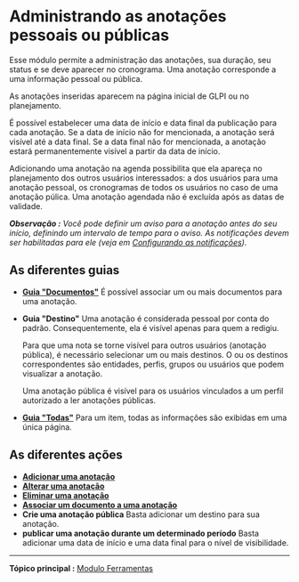 Administrando as anotações pessoais ou públicas
=========================================

Esse módulo permite a administração das anotações, sua duração, seu status e se deve aparecer no cronograma. Uma anotação corresponde a uma informação pessoal ou pública.

As anotações inseridas aparecem na página inicial de GLPI ou no planejamento.

É possível estabelecer uma data de início e data final da publicação para cada anotação.
Se a data de início não for mencionada, a anotação será visível até a data final.
Se a data final não for mencionada, a anotação estará permanentemente visível a partir da data de início.

Adicionando uma anotação na agenda possibilita que ela apareça no planejamento dos outros usuários interessados: a dos usuários para uma anotação pessoal, os cronogramas de todos os usuários no caso de uma anotação púlica. Uma anotação agendada não é excluída após as datas de validade.

***Observação :** Você pode definir um aviso para a anotação antes do seu início, definindo um intervalo de tempo para o aviso. As notificações devem ser habilitadas para ele (veja em [Configurando as notificações](index.php?pt/08_Modulo_Configuracao/04_Notificacoes/01_Configurando_as_notificacoes.md "As notificações são configuradas a partir do menu Configuração > Notificações ;")).*


As diferentes guias
----------------------

-   **[Guia "Documentos"](index.php?pt/As_diferentes_guias/Guia_Documentos.md)**
    É possível associar um ou mais documentos para uma anotação.


-   **Guia "Destino"**
    Uma anotação é considerada pessoal por conta do padrão. Consequentemente, ela é visível apenas para quem a redigiu.

    Para que uma nota se torne visível para outros usuários (anotação pública), é necessário selecionar um ou mais destinos. O ou os destinos correspondentes são entidades, perfis, grupos ou usuários que podem visualizar a anotação.

    Uma anotação pública é visível para os usuários vinculados a um perfil autorizado a ler anotações públicas.

-   **[Guia "Todas"](index.php?pt/As_diferentes_guias/Guia_Todas.md)**
    Para um item, todas as informações são exibidas em uma única página.


As diferentes ações
-----------------------
-   **[Adicionar uma anotação](index.php?pt/As_diferentes_acoes/Criar_um_novo_objeto.md)**
-   **[Alterar uma anotação](index.php?pt/As_diferentes_acoes/Alterar_um_objeto.md)**
-   **[Eliminar uma anotação](index.php?pt/As_diferentes_acoes/Remover_um_objeto.md)**
-   **[Associar um documento a uma anotação](index.php?pt/As_diferentes_acoes/Linkar_um_documento_a_um_objeto.md)**
-   **Crie uma anotação pública**
    Basta adicionar um destino para sua anotação.
-   **publicar uma anotação durante um determinado período**
    Basta adicionar uma data de início e uma data final para o nível de visibilidade.

-----------
**Tópico principal :** [Modulo Ferramentas](index.php?pt/06_Modulo_Ferramentas/01_Modulo_Ferramentas.md "O módulo Ferramentas possibilita aos usuários administrar as anotações, la base de connaissance, les réservations ainsi que de générer dos relatórios")